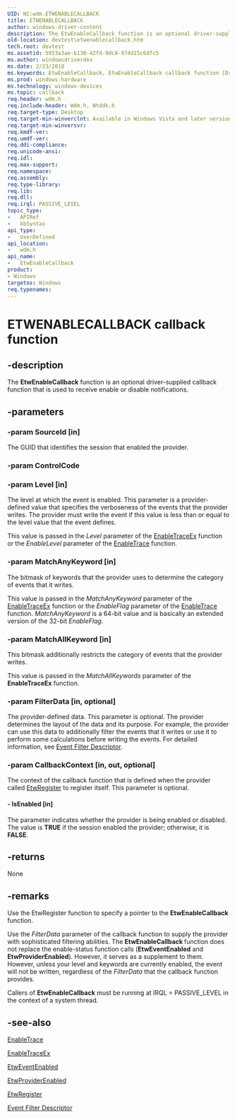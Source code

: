 ```yaml
---
UID: NC:wdm.ETWENABLECALLBACK
title: ETWENABLECALLBACK
author: windows-driver-content
description: The EtwEnableCallback function is an optional driver-supplied callback function that is used to receive enable or disable notifications.
old-location: devtest\etwenablecallback.htm
tech.root: devtest
ms.assetid: 5953a3ae-b130-42fd-9dc8-974d15c6dfc5
ms.author: windowsdriverdev
ms.date: 2/23/2018
ms.keywords: EtwEnableCallback, EtwEnableCallback callback function [Driver Development Tools], PETWENABLECALLBACK, PETWENABLECALLBACK callback, devtest.etwenablecallback, etw_km_6405d4d5-382c-4950-9b91-0cb224a3d069.xml, wdm/EtwEnableCallback
ms.prod: windows-hardware
ms.technology: windows-devices
ms.topic: callback
req.header: wdm.h
req.include-header: Wdm.h, Ntddk.h
req.target-type: Desktop
req.target-min-winverclnt: Available in Windows Vista and later versions of Windows.
req.target-min-winversvr: 
req.kmdf-ver: 
req.umdf-ver: 
req.ddi-compliance: 
req.unicode-ansi: 
req.idl: 
req.max-support: 
req.namespace: 
req.assembly: 
req.type-library: 
req.lib: 
req.dll: 
req.irql: PASSIVE_LEVEL
topic_type:
-	APIRef
-	kbSyntax
api_type:
-	UserDefined
api_location:
-	wdm.h
api_name:
-	EtwEnableCallback
product:
- Windows
targetos: Windows
req.typenames: 
---
```


# ETWENABLECALLBACK callback function


## -description


The <b>EtwEnableCallback</b> function is an optional driver-supplied callback function that is used to receive enable or disable notifications. 


## -parameters




### -param SourceId [in]

The GUID that identifies the session that enabled the provider. 


### -param ControlCode


### -param Level [in]

The level at which the event is enabled. This parameter is a provider-defined value that specifies the verboseness of the events that the provider writes. The provider must write the event if this value is less than or equal to the level value that the event defines. 

This value is passed in the <i>Level</i> parameter of the <a href="http://go.microsoft.com/fwlink/p/?linkid=103398">EnableTraceEx</a> function or the <i>EnableLevel</i> parameter of the <a href="http://go.microsoft.com/fwlink/p/?linkid=103399">EnableTrace</a> function.


### -param MatchAnyKeyword [in]

The bitmask of keywords that the provider uses to determine the category of events that it writes. 

This value is passed in the <i>MatchAnyKeyword</i> parameter of the <a href="http://go.microsoft.com/fwlink/p/?linkid=103398">EnableTraceEx</a> function or the <i>EnableFlag</i> parameter of the <a href="http://go.microsoft.com/fwlink/p/?linkid=103399">EnableTrace</a> function. <i>MatchAnyKeyword</i> is a 64-bit value and is basically an extended version of the 32-bit <i>EnableFlag</i>.


### -param MatchAllKeyword [in]

This bitmask additionally restricts the category of events that the provider writes. 

This value is passed in the <i>MatchAllKeywords</i> parameter of the <b>EnableTraceEx</b> function.


### -param FilterData [in, optional]

The provider-defined data. This parameter is optional. The provider determines the layout of the data and its purpose. For example, the provider can use this data to additionally filter the events that it writes or use it to perform some calculations before writing the events. For detailed information, see <a href="https://msdn.microsoft.com/library/windows/hardware/ff545684">Event Filter Descriptor</a>.


### -param CallbackContext [in, out, optional]

The context of the callback function that is defined when the provider called <a href="https://msdn.microsoft.com/library/windows/hardware/ff545603">EtwRegister</a> to register itself. This parameter is optional.


#### - IsEnabled [in]

The parameter indicates whether the provider is being enabled or disabled. The value is <b>TRUE</b> if the session enabled the provider; otherwise, it is <b>FALSE</b>.


## -returns



None




## -remarks



Use the EtwRegister function to specify a pointer to the <b>EtwEnableCallback </b>function.

Use the <i>FilterData</i> parameter of the callback function to supply the provider with sophisticated filtering abilities. The <b>EtwEnableCallback </b>function does not replace the enable-status function calls (<b>EtwEventEnabled</b> and <b>EtwProviderEnabled</b>). However, it serves as a supplement to them. However, unless your level and keywords are currently enabled, the event will not be written, regardless of the <i>FilterData</i> that the callback function provides.

Callers of <b>EtwEnableCallback</b> must be running at IRQL = PASSIVE_LEVEL in the context of a system thread.




## -see-also




<a href="http://go.microsoft.com/fwlink/p/?linkid=103399">EnableTrace</a>



<a href="http://go.microsoft.com/fwlink/p/?linkid=103398">EnableTraceEx</a>



<a href="https://msdn.microsoft.com/library/windows/hardware/ff545590">EtwEventEnabled</a>



<a href="https://msdn.microsoft.com/library/windows/hardware/ff545595">EtwProviderEnabled</a>



<a href="https://msdn.microsoft.com/library/windows/hardware/ff545603">EtwRegister</a>



<a href="https://msdn.microsoft.com/library/windows/hardware/ff545684">Event Filter Descriptor</a>
 

 

